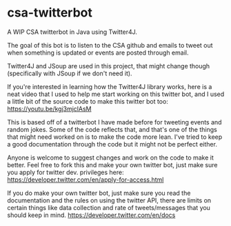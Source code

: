 # csa-twitterbot
A WIP CSA twitterbot in Java using Twitter4J.

The goal of this bot is to listen to the CSA github and emails to tweet out when something is updated or events are posted through email.

Twitter4J and JSoup are used in this project, that might change though (specifically with JSoup if we don't need it). 

If you're interested in learning how the Twitter4J library works, here is a neat video that I used to help me start working on this twitter bot, and I used a little bit of the source code to make this twitter bot too: https://youtu.be/kgj3mjclAsM

This is based off of a twitterbot I have made before for tweeting events and random jokes. Some of the code reflects that, and that's one of the things that might need worked on is to make the code more lean. I've tried to keep a good documentation through the code but it might not be perfect either.

Anyone is welcome to suggest changes and work on the code to make it better. Feel free to fork this and make your own twitter bot, just make sure you apply for twitter dev. privileges here: https://developer.twitter.com/en/apply-for-access.html

If you do make your own twitter bot, just make sure you read the documentation and the rules on using the twitter API, there are limits on certain things like data collection and rate of tweets/messages that you should keep in mind. https://developer.twitter.com/en/docs
